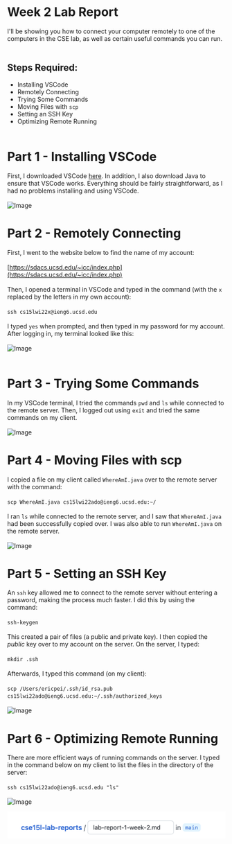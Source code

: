 # __Week 2 Lab Report__

I'll be showing you how to connect your computer remotely to one of the computers in the CSE lab, as well as certain useful commands you can run.
<br/> <br/>
## Steps Required:
* Installing VSCode
* Remotely Connecting
* Trying Some Commands
* Moving Files with `scp`
* Setting an SSH Key
* Optimizing Remote Running
<br/> <br/>
# Part 1 - Installing VSCode
First, I downloaded VSCode [here](https://code.visualstudio.com). In addition, I also download Java to ensure that VSCode works. Everything should be fairly straightforward, as I had no problems installing and using VSCode.
<br/> <br/>
![Image]()
# Part 2 - Remotely Connecting
First, I went to the website below to find the name of my account:
<br/> <br/>
[https://sdacs.ucsd.edu/~icc/index.php](https://sdacs.ucsd.edu/~icc/index.php)
<br/> <br/>
Then, I opened a terminal in VSCode and typed in the command (with the `x` replaced by the letters in my own account):
<br/> <br/>
`ssh cs15lwi22x@ieng6.ucsd.edu`
<br/> <br/>
I typed `yes` when prompted, and then typed in my password for my account. After logging in, my terminal looked like this:
<br/> <br/>
![Image]()
<br/> <br/>
# Part 3 - Trying Some Commands
In my VSCode terminal, I tried the commands `pwd` and `ls` while connected to the remote server. Then, I logged out using `exit` and tried the same commands on my client.
<br/> <br/>
![Image]()
# Part 4 - Moving Files with scp
I copied a file on my client called `WhereAmI.java` over to the remote server with the command:
<br/> <br/>
`scp WhereAmI.java cs15lwi22ado@ieng6.ucsd.edu:~/`
<br/> <br/>
I ran `ls` while connected to the remote server, and I saw that `WhereAmI.java` had been successfully copied over. I was also able to run `WhereAmI.java` on the remote server.
<br/> <br/>
![Image]()
# Part 5 - Setting an SSH Key
An `ssh` key allowed me to connect to the remote server without entering a password, making the process much faster. I did this by using the command:
<br/> <br/>
`ssh-keygen`
<br/> <br/>
This created a pair of files (a public and private key). I then copied the _public_ key over to my account on the server. On the server, I typed:
<br/> <br/>
`mkdir .ssh`
<br/><br/>
Afterwards, I typed this command (on my client):
<br/> <br/>
`scp /Users/ericpei/.ssh/id_rsa.pub cs15lwi22ado@ieng6.ucsd.edu:~/.ssh/authorized_keys`
<br/> <br/>
![Image]()
# Part 6 - Optimizing Remote Running
There are more efficient ways of running commands on the server. I typed in the command below on my client to list the files in the directory of the server:
<br/> <br/>
`ssh cs15lwi22ado@ieng6.ucsd.edu "ls"`
<br/> <br/>
![Image]()




![Image](screenshot.png)
